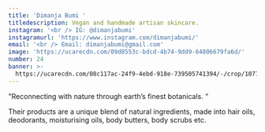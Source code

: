 ```yaml
---
title: 'Dimanja Bumi '
titledescription: Vegan and handmade artisan skincare.
instagram: '<br /> IG: @dimanjabumi'
instagramurl: 'https://www.instagram.com/dimanjabumi/'
email: '<br /> Email: dimanjabumi@gmail.com'
image: 'https://ucarecdn.com/09d8553c-bdcd-4b74-9dd9-64806679fa6d/'
number: 24
banner: >-
  https://ucarecdn.com/08c117ac-24f9-4ebd-918e-739505741394/-/crop/1077x891/0,0/-/preview/
---
```

"Reconnecting with nature through earth’s finest botanicals. "

Their products are a unique blend of natural ingredients, made into hair oils, deodorants, moisturising oils, body butters, body scrubs etc.
